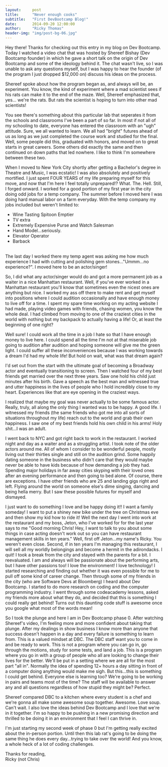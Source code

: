 ```yaml
---
layout:     post
title:      "Never enough cooks"
subtitle:   "First DevBootcamp Blog!"
date:       2014-09-20 12:00:00
author:     "Ricky Thomas"
header-img: "img/post-bg-06.jpg"
---
```





<p>     Hey there! Thanks for checking out this entry in my blog on Dev Bootcamp. Today I watched a video chat that was hosted by Shereef Bishay (Dev Bootcamp founder) in which he gave a short talk on the origin of Dev Bootcamp and some of the ideology behind it. The chat wasn't live, so I was unable to ask any questions myself, but I was happy to hear the founder (of the program I just dropped $12,000 on) discuss his ideas on the process.</p><p>     Shereef spoke about how the program began as, and always will be, an experiment. You know, the kind of experiment where a mad scientist sees if his rats can make it to the end of the maze. Well, Shereef emphasized that, yes... we're the rats. But rats the scientist is hoping to turn into other mad scientists!</p><p>      You see there's something about this particular lab that seperates it from the schools and classrooms I've been a part of so far. In most if not all of my schooling to date, everyone has entered the classroom with an "ugh" attitude. Sure, we all wanted to learn. We all had "bright" futures ahead of us as long as we just completed the course work and studied for the final. Well, some people did this, graduated with honors, and moved on to great starts in great careers. Some others did exactly the same and then continued on down paths that led nowhere. I like to think I'm somewhere between these two.</p><p>      When I moved to New York City shortly after getting a Bachelor's degree in Theatre and Music, I was ecstatic! I was also absolutely and positively mortified. I just spent FOUR YEARS of my life preparing myself for this move, and now that I'm here I feel totally unprepared!? What. The. Hell. Still, I forged onward. I worked for a good portion of my first year in the city doing odd jobs for a temp company. The summer before I moved here I was doing hard manual labor on a farm everyday. With the temp company my jobs included but weren't limited to:
<ul>
 <li>Wine Tasting Spitoon Emptier</li>
 <li>TV extra</li>
 <li>Extremely Expensive Purse and Watch Salesman</li>
 <li>Hand Model...seriously.</li>
 <li>Elevator Operator</li>
 <li>Barback</li>
</ul><br>The last day I worked there my temp agent was asking me how much experience I had with cutting and polishing gem stones..."Ummm...no experience?". I moved here to be an actor/singer!</p><p>      So, I did what any actor/singer would do and got a more permanent job as a waiter in a nice Manhattan restaurant. Well, if you've ever worked in a Manhattan restaurant you'll know that sometimes even the nicest ones are anything but nice. I worked my ass off there to make rent and get myself into positions where I could audition occasionally and have enough money to live off for a time. I spent my spare time working on my acting website I had made, playing video games with friends, chasing women, you know the whole deal. I had climbed from moving to one of the craziest cities in the world with nothing but my backpack to actually having a life! Or, at least the beginning of one right?</p><p>     Well sure! I could work all the time in a job I hate so that I have enough money to live here. I could spend all the time I'm not at that miserable job going to audition after audition and hoping someone will give me the green light. I could suffer all these inconveniences because I was working towards a dream I'd had my whole life! But hold on wait, what was that dream again?</p><p>      I'd set out from the start with the ultimate goal of becoming a Broadway actor and eventually transitioning to screen. Then I watched four of my best friends get married over the next three years. Saw one hold his child just minutes after his birth. Gave a speech as the best man and witnessed true and utter happiness in the lives of people who I hold incredibly close to my heart. Experiences like that are eye opening in the craziest ways.</p><p>     I realized that maybe my goal was never actually to be some famous actor. Really, truly, all along the only thing I wanted was to be happy. A good life. I witnessed my friends (the same friends who got me into all sorts of situations throughout my life) reach out to the world and grab their own happiness. I saw one of my best friends hold his own child in his arms! Holy shit...I was an adult.</p><p>      I went back to NYC and got right back to work in the restaurant. I worked night and day as a waiter and as a struggling artist. I took note of the older actors around me. All of whom I consider to be wonderful people, mostly living out their thirties single and still on the audition grind. Some happily dating someone in the business who didn't care that they would maybe never be able to have kids because of how demanding a job they had. Spending major holidays in far away cities skyping with their loved ones after an evening performance and then going to bed alone. Of course, there are exceptions. I have other friends who are 25 and landing gigs right and left. Flying around the world on someone else's dime singing, dancing and being hella merry. But I saw these possible futures for myself and dismayed.</p><p>     I just want to do something I love and be happy doing it!! I want a family someday! I want to put a shiney new bike under the tree on Christmas eve and then show my kid how to ride it! Well the next day I went into work at the restaurant and my boss, Jeton, who I've worked for for the last year says to me "Good morning Chris! Hey, I want to talk to you about some things in case acting doesn't work out so you can have restaurant management skills in ten years." Well, first off Jeton...my name's Ricky. You weren't even close. Second, if in ten years I'm managing this restaurant, I will sell all my worldly belongings and become a hermit in the adirondacks. I quit! I took a break from the city and stayed with the parents for a bit. I reevaluated. I am and always will be passionate about the performing arts, but I have other passions too! I love the environment! I love technology! I started researching and finding out whether it was even possible for me to pull off some kind of career change. Then through some of my friends in the city (who are Software Devs at Bloomberg) I heard about Dev Bootcamp. I started to do more research on coding and the computer programming industry. I went through some codeacademy lessons, asked my friends more about what they do, and decided that this is something I could really get behind! Turns out this daunting code stuff is awesome once you google what most of the words mean!</p><p>     So I took the plunge and here I am in Dev Bootcamp phase 0. After watching Shereef's video, I'm feeling more and more confident about taking that plunge. After my dealings in show business I know more than anyone that success doesn't happen in a day and every failure is something to learn from. This is a valued mindset at DBC. The DBC staff want you to come in and be ready to work. This is not a program where you can go in, go through the motions, study for some tests, and land a job. This is a program where you go in with a group of people who all are looking to change their lives for the better. We'll be put in a setting where we are all for the most part "all in". Normally the idea of spending 12+ hours a day sitting in front of a computer doing anything would make me sigh. But this...this is something I could get behind. Everyone else is learning too? We're going to be working in pairs and teams most of the time? The staff will be available to answer any and all questions regardless of how stupid they might be? Perfect.</p><p>      Shereef compared DBC to a kitchen where every student is a chef and we're gonna all make some awesome soup together. Awesome. Love soup. Can't wait. I also love the ideas behind Dev Bootcamp and I love that we're in it together. I'm so happy to be pushing in a new promising direction and thrilled to be doing it in an environment that I feel I can thrive in.</p><p>      I'm just starting my second week of phase 0 but I'm getting really excited about the in-person portion. Until then this lab rat's going to be doing the same thing he does every day...trying to take over the world! And you know, a whole heck of a lot of coding challenges.</p><p>Thanks for reading,<br>Ricky (not Chris)</p>
